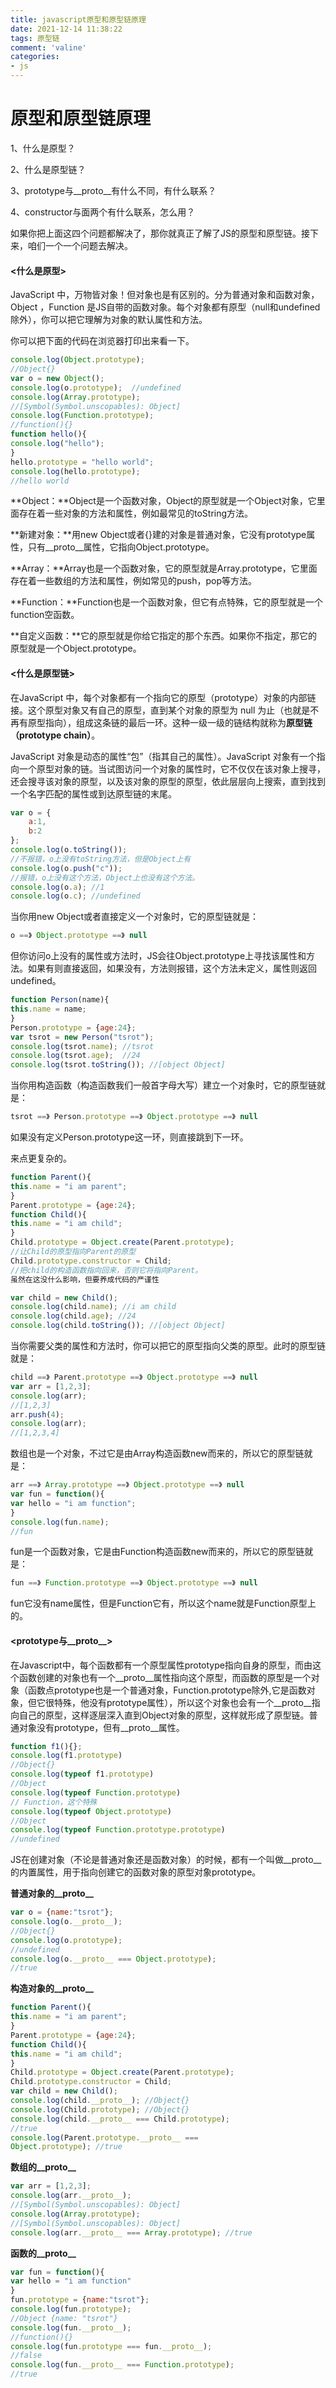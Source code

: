 ```yaml
---
title: javascript原型和原型链原理
date: 2021-12-14 11:38:22
tags: 原型链
comment: 'valine'
categories: 
- js
---
```


# 原型和原型链原理

1、什么是原型？

2、什么是原型链？

3、prototype与__proto__有什么不同，有什么联系？

4、constructor与面两个有什么联系，怎么用？

如果你把上面这四个问题都解决了，那你就真正了解了JS的原型和原型链。接下来，咱们一个一个问题去解决。

#### <什么是原型>

JavaScript 中，万物皆对象！但对象也是有区别的。分为普通对象和函数对象，Object ，Function 是JS自带的函数对象。每个对象都有原型（null和undefined除外），你可以把它理解为对象的默认属性和方法。

你可以把下面的代码在浏览器打印出来看一下。

```js
console.log(Object.prototype); 
//Object{}
var o = new Object();
console.log(o.prototype);  //undefined
console.log(Array.prototype); 
//[Symbol(Symbol.unscopables): Object]
console.log(Function.prototype); 
//function(){}
function hello(){
console.log("hello");
}
hello.prototype = "hello world";
console.log(hello.prototype); 
//hello world
```

**Object：**Object是一个函数对象，Object的原型就是一个Object对象，它里面存在着一些对象的方法和属性，例如最常见的toString方法。

**新建对象：**用new Object或者{}建的对象是普通对象，它没有prototype属性，只有__proto__属性，它指向Object.prototype。

**Array：**Array也是一个函数对象，它的原型就是Array.prototype，它里面存在着一些数组的方法和属性，例如常见的push，pop等方法。

**Function：**Function也是一个函数对象，但它有点特殊，它的原型就是一个function空函数。

**自定义函数：**它的原型就是你给它指定的那个东西。如果你不指定，那它的原型就是一个Object.prototype。

#### <什么是原型链>

在JavaScript 中，每个对象都有一个指向它的原型（prototype）对象的内部链接。这个原型对象又有自己的原型，直到某个对象的原型为 null 为止（也就是不再有原型指向），组成这条链的最后一环。这种一级一级的链结构就称为**原型链（prototype chain）**。

JavaScript 对象是动态的属性“包”（指其自己的属性）。JavaScript 对象有一个指向一个原型对象的链。当试图访问一个对象的属性时，它不仅仅在该对象上搜寻，还会搜寻该对象的原型，以及该对象的原型的原型，依此层层向上搜索，直到找到一个名字匹配的属性或到达原型链的末尾。

```js
var o = {
	a:1,
	b:2
};
console.log(o.toString()); 
//不报错，o上没有toString方法，但是Object上有
console.log(o.push("c")); 
//报错，o上没有这个方法，Object上也没有这个方法。
console.log(o.a); //1
console.log(o.c); //undefined
```

当你用new Object或者直接定义一个对象时，它的原型链就是：

```js
o ==》 Object.prototype ==》 null
```

但你访问o上没有的属性或方法时，JS会往Object.prototype上寻找该属性和方法。如果有则直接返回，如果没有，方法则报错，这个方法未定义，属性则返回undefined。

```js
function Person(name){
this.name = name;
}
Person.prototype = {age:24};
var tsrot = new Person("tsrot");
console.log(tsrot.name); //tsrot
console.log(tsrot.age);  //24
console.log(tsrot.toString()); //[object Object]
```

当你用构造函数（构造函数我们一般首字母大写）建立一个对象时，它的原型链就是：

```js
tsrot ==》 Person.prototype ==》 Object.prototype ==》 null
```

如果没有定义Person.prototype这一环，则直接跳到下一环。

来点更复杂的。

```js
function Parent(){
this.name = "i am parent";
}
Parent.prototype = {age:24};
function Child(){
this.name = "i am child";
}
Child.prototype = Object.create(Parent.prototype); 
//让Child的原型指向Parent的原型
Child.prototype.constructor = Child; 
//把child的构造函数指向回来，否则它将指向Parent。
虽然在这没什么影响，但要养成代码的严谨性

var child = new Child();
console.log(child.name); //i am child
console.log(child.age); //24
console.log(child.toString()); //[object Object]
```

当你需要父类的属性和方法时，你可以把它的原型指向父类的原型。此时的原型链就是：

```js
child ==》 Parent.prototype ==》 Object.prototype ==》 null
var arr = [1,2,3];
console.log(arr); 
//[1,2,3]
arr.push(4);
console.log(arr); 
//[1,2,3,4]
```

数组也是一个对象，不过它是由Array构造函数new而来的，所以它的原型链就是：

```js
arr ==》 Array.prototype ==》 Object.prototype ==》 null
var fun = function(){
var hello = "i am function";
}
console.log(fun.name); 
//fun
```

fun是一个函数对象，它是由Function构造函数new而来的，所以它的原型链就是：

```js
fun ==》 Function.prototype ==》 Object.prototype ==》 null
```

fun它没有name属性，但是Function它有，所以这个name就是Function原型上的。

#### <prototype与__proto__>

在Javascript中，每个函数都有一个原型属性prototype指向自身的原型，而由这个函数创建的对象也有一个__proto__属性指向这个原型，而函数的原型是一个对象（函数点prototype也是一个普通对象，Function.prototype除外,它是函数对象，但它很特殊，他没有prototype属性），所以这个对象也会有一个__proto__指向自己的原型，这样逐层深入直到Object对象的原型，这样就形成了原型链。普通对象没有prototype，但有__proto__属性。

```js
function f1(){};
console.log(f1.prototype) 
//Object{}
console.log(typeof f1.prototype) 
//Object
console.log(typeof Function.prototype) 
// Function，这个特殊
console.log(typeof Object.prototype) 
//Object
console.log(typeof Function.prototype.prototype) 
//undefined
```

JS在创建对象（不论是普通对象还是函数对象）的时候，都有一个叫做__proto__的内置属性，用于指向创建它的函数对象的原型对象prototype。

**普通对象的__proto__**

```js
var o = {name:"tsrot"};
console.log(o.__proto__); 
//Object{}
console.log(o.prototype); 
//undefined
console.log(o.__proto__ === Object.prototype);  
//true
```

**构造对象的__proto__**

```js
function Parent(){
this.name = "i am parent";
}
Parent.prototype = {age:24};
function Child(){
this.name = "i am child";
}
Child.prototype = Object.create(Parent.prototype);
Child.prototype.constructor = Child;
var child = new Child();
console.log(child.__proto__); //Object{}
console.log(Child.prototype); //Object{}
console.log(child.__proto__ === Child.prototype); 
//true
console.log(Parent.prototype.__proto__ === 
Object.prototype); //true
```

**数组的__proto__**

```js
var arr = [1,2,3];
console.log(arr.__proto__);  
//[Symbol(Symbol.unscopables): Object]
console.log(Array.prototype); 
//[Symbol(Symbol.unscopables): Object]
console.log(arr.__proto__ === Array.prototype); //true
```

**函数的__proto__**

```js
var fun = function(){
var hello = "i am function"
}
fun.prototype = {name:"tsrot"};
console.log(fun.prototype); 
//Object {name: "tsrot"}
console.log(fun.__proto__); 
//function(){}
console.log(fun.prototype === fun.__proto__); 
//false
console.log(fun.__proto__ === Function.prototype); 
//true
```
